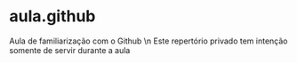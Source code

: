 # aula.github
Aula de familiarização com o Github \n
Este repertório privado tem intenção somente de servir durante a aula
